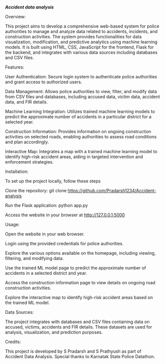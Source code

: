 *****Accident data analysis*****

Overview:

This project aims to develop a comprehensive web-based system for police authorities to manage and analyze data related to accidents, incidents, and construction activities. The system provides functionalities for data visualization, modification, and predictive analytics using machine learning models. It is built using HTML, CSS, JavaScript for the frontend, Flask for the backend, and integrates with various data sources including databases and CSV files.

Features:

User Authentication: Secure login system to authenticate police authorities and grant access to authorized users.

Data Management: Allows police authorities to view, filter, and modify data from CSV files and databases, including accused data, victim data, accident data, and FIR details.

Machine Learning Integration: Utilizes trained machine learning models to predict the approximate number of accidents in a particular district for a selected year.

Construction Information: Provides information on ongoing construction activities on selected roads, enabling authorities to assess road conditions and plan accordingly.

Interactive Map: Integrates a map with a trained machine learning model to identify high-risk accident areas, aiding in targeted intervention and enforcement strategies.

Installation:

To set up the project locally, follow these steps

Clone the repository: git clone https://github.com/Pradarsh1234/Accident-analysis

Run the Flask application: python app.py

Access the website in your browser at http://127.0.0.1:5000

Usage:

Open the website in your web browser.

Login using the provided credentials for police authorities.

Explore the various options available on the homepage, including viewing, filtering, and modifying data.

Use the trained ML model page to predict the approximate number of accidents in a selected district and year.

Access the construction information page to view details on ongoing road construction activities.

Explore the interactive map to identify high-risk accident areas based on the trained ML model.

Data Sources:

The project integrates with databases and CSV files containing data on accused, victims, accidents and FIR details. These datasets are used for analysis, visualization, and prediction purposes.

Credits:

This project is developed by S Pradarsh and S Prathyush as part of Accident Data Analysis. Special thanks to Karnatak State Police Datathon.
